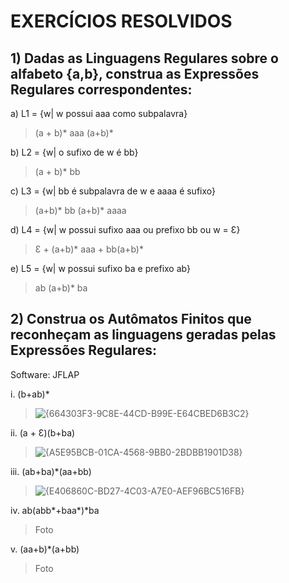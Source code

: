 <h1>EXERCÍCIOS RESOLVIDOS</h1>

<h2>1) Dadas as Linguagens Regulares sobre o alfabeto {a,b}, construa as Expressões Regulares
correspondentes:</h2>

a) L1 = {w| w possui aaa como subpalavra}

> (a + b)* aaa (a+b)*

b) L2 = {w| o sufixo de w é bb}

> (a + b)* bb

c) L3 = {w| bb é subpalavra de w e aaaa é sufixo}

> (a+b)* bb (a+b)* aaaa

d) L4 = {w| w possui sufixo aaa ou prefixo bb ou w = Ɛ}

> Ɛ + (a+b)* aaa + bb(a+b)*

e) L5 = {w| w possui sufixo ba e prefixo ab}

> ab (a+b)* ba

<h2>2) Construa os Autômatos Finitos que reconheçam as linguagens geradas pelas Expressões Regulares:</h2>

Software: JFLAP

i. (b+ab)*

> ![{664303F3-9C8E-44CD-B99E-E64CBED6B3C2}](https://github.com/user-attachments/assets/8cb4044d-93a3-4667-a1b5-7c6792d02776)


ii. (a + Ɛ)(b+ba)

> ![{A5E95BCB-01CA-4568-9BB0-2BDBB1901D38}](https://github.com/user-attachments/assets/7c399707-ee2d-4212-97f8-ee16415f9b10)


iii. (ab+ba)*(aa+bb)

> ![{E406860C-BD27-4C03-A7E0-AEF96BC516FB}](https://github.com/user-attachments/assets/8d0cb68b-c0d3-48aa-bc7e-df8724cba824)


iv. ab(abb*+baa*)*ba

> Foto

v. (aa+b)*(a+bb)

> Foto
